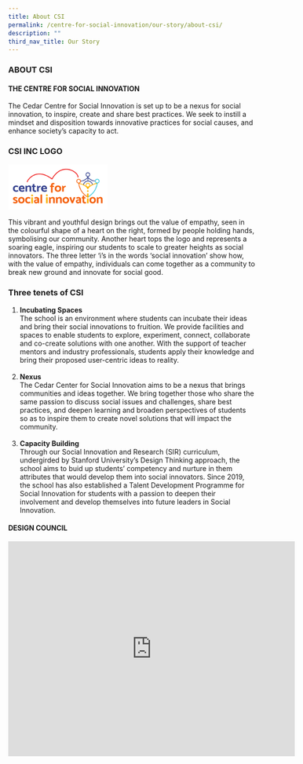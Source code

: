 ```yaml
---
title: About CSI
permalink: /centre-for-social-innovation/our-story/about-csi/
description: ""
third_nav_title: Our Story
---
```

### ABOUT CSI

#### **THE CENTRE FOR SOCIAL INNOVATION**

The Cedar Centre for Social Innovation is set up to be a nexus for social innovation, to inspire, create and share best practices. We seek to instill a mindset and disposition towards innovative practices for social causes, and enhance society’s capacity to act. 

### **CSI INC LOGO**

<img src="/images/csi1.png" style="width:40%">

This vibrant and youthful design brings out the value of empathy, seen in the colourful shape of a heart on the right, formed by people holding hands, symbolising our community. Another heart tops the logo and represents a soaring eagle, inspiring our students to scale to greater heights as social innovators. The three letter ‘i’s in the words ‘social innovation’ show how, with the value of empathy, individuals can come together as a community to break new ground and innovate for social good.

###  **Three tenets of CSI**<br>
1. **Incubating Spaces**<br>
The school is an environment where students can incubate their ideas and bring their social innovations to fruition. We provide facilities and spaces to enable students to explore, experiment, connect, collaborate and co-create solutions with one another. With the support of teacher mentors and industry professionals, students apply their knowledge and bring their proposed user-centric ideas to reality.<br><br>
2. **Nexus**<br>
The Cedar Center for Social Innovation aims to be a nexus that brings communities and ideas together. We bring together those who share the same passion to discuss social issues and challenges, share best practices, and deepen learning and broaden perspectives of students so as to inspire them to create novel solutions that will impact the community.<br><br>
3. **Capacity Building**<br>
Through our Social Innovation and Research (SIR) curriculum, undergirded by Stanford University’s Design Thinking approach, the school aims to buid up students’ competency and nurture in them attributes that would develop them into social innovators. Since 2019, the school has also established a Talent Development Programme for Social Innovation for students with a passion to deepen their involvement and develop themselves into future leaders in Social Innovation. 

 
#### DESIGN COUNCIL

<iframe width="584" height="438" src="https://www.youtube.com/embed/ZI-O8XlpxH0" title="1  About CSI INC   Design Council Cedar Girls Online" frameborder="0" allow="accelerometer; autoplay; clipboard-write; encrypted-media; gyroscope; picture-in-picture; web-share" allowfullscreen=""></iframe>